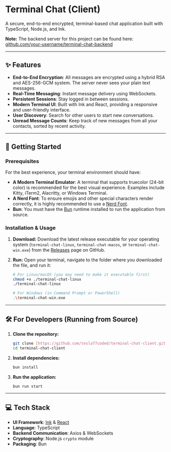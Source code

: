 # Terminal Chat (Client)

A secure, end-to-end encrypted, terminal-based chat application built with TypeScript, Node.js, and Ink.

**Note:** The backend server for this project can be found here: [github.com/your-username/terminal-chat-backend](https://github.com/your-username/terminal-chat-backend)


---

## ✨ Features

* **End-to-End Encryption**: All messages are encrypted using a hybrid RSA and AES-256-GCM system. The server never sees your plain text messages.
* **Real-Time Messaging**: Instant message delivery using WebSockets.
* **Persistent Sessions**: Stay logged in between sessions.
* **Modern Terminal UI**: Built with Ink and React, providing a responsive and user-friendly interface.
* **User Discovery**: Search for other users to start new conversations.
* **Unread Message Counts**: Keep track of new messages from all your contacts, sorted by recent activity.

---

## 🚀 Getting Started

### Prerequisites

For the best experience, your terminal environment should have:

* **A Modern Terminal Emulator**: A terminal that supports truecolor (24-bit color) is recommended for the best visual experience. Examples include Kitty, iTerm2, Alacritty, or Windows Terminal.
* **A Nerd Font**: To ensure emojis and other special characters render correctly, it is highly recommended to use a [Nerd Font](https://www.nerdfonts.com/).
* **Bun**: You must have the [Bun](https://bun.sh/) runtime installed to run the application from source.

### Installation & Usage

1.  **Download:**
    Download the latest release executable for your operating system (`terminal-chat-linux`, `terminal-chat-macos`, or `terminal-chat-win.exe`) from the [Releases](https://github.com/your-username/terminal-chat-client/releases) page on GitHub.

2.  **Run:**
    Open your terminal, navigate to the folder where you downloaded the file, and run it:

    ```bash
    # For Linux/macOS (you may need to make it executable first)
    chmod +x ./terminal-chat-linux
    ./terminal-chat-linux

    # For Windows (in Command Prompt or PowerShell)
    .\terminal-chat-win.exe
    ```

---

## 🛠️ For Developers (Running from Source)

1.  **Clone the repository:**
    ```bash
    git clone [https://github.com/tesla77coded/terminal-chat-client.git](https://github.com/tesla77coded/terminal-chat-client.git)
    cd terminal-chat-client
    ```

2.  **Install dependencies:**
    ```bash
    bun install
    ```

3.  **Run the application:**
    ```bash
    bun run start
    ```

---

## 💻 Tech Stack

* **UI Framework**: [Ink](https://github.com/vadimdemedes/ink) & [React](https://reactjs.org/)
* **Language**: TypeScript
* **Backend Communication**: Axios & WebSockets
* **Cryptography**: Node.js `crypto` module
* **Packaging**: Bun

